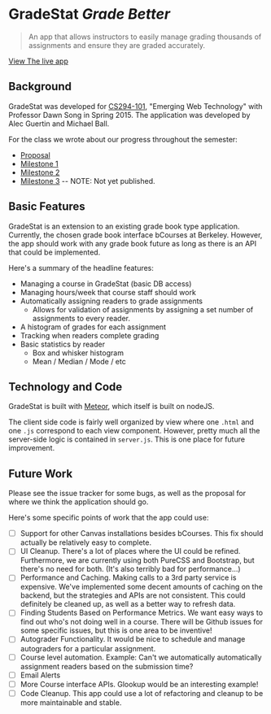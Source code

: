 # GradeStat *Grade Better*
> An app that allows instructors to easily manage grading thousands of assignments and ensure they are graded accurately.

[View The live app][gs]

## Background
GradeStat was developed for [CS294-101][cs294], "Emerging Web Technology" with Professor Dawn Song in Spring 2015. The application was developed by Alec Guertin and Michael Ball.

For the class we wrote about our progress throughout the semester:

* [Proposal](http://webtech-cs294.tumblr.com/post/111183958936/proposal-GradeStat-by-lambda-lambda-lambda)
* [Milestone 1](http://webtech-cs294.tumblr.com/post/113788229828/GradeStat-project-milestone-1-team-lambda-lambda)
* [Milestone 2](http://webtech-cs294.tumblr.com/post/116986546335/project-milestone-2-GradeStat)
* [Milestone 3]() -- NOTE: Not yet published.

## Basic Features
GradeStat is an extension to an existing grade book type application. Currently, the chosen grade book interface bCourses at Berkeley. However, the app should work with any grade book future as long as there is an API that could be implemented.

Here's a summary of the headline features:

* Managing a course in GradeStat (basic DB access)
* Managing hours/week that course staff should work
* Automatically assigning readers to grade assignments
	* Allows for validation of assignments by assigning a set number of assignments to every reader.
* A histogram of grades for each assignment
* Tracking when readers complete grading
* Basic statistics by reader
	* Box and whisker histogram
	* Mean / Median / Mode / etc

## Technology and Code

GradeStat is built with [Meteor][meteor], which itself is built on nodeJS.

The client side code is fairly well organized by view where one `.html` and one `.js` correspond to each view component. However, pretty much all the server-side logic is contained in `server.js`. This is one place for future improvement. 

## Future Work
Please see the issue tracker for some bugs, as well as the proposal for where we think the application should go.

Here's some specific points of work that the app could use:

- [ ] Support for other Canvas installations besides bCourses. This fix should actually be relatively easy to complete.
- [ ] UI Cleanup. There's a lot of places where the UI could be refined. Furthermore,  we are currently using both PureCSS and Bootstrap, but there's no need for both. (It's also terribly bad for performance...)
- [ ] Performance and Caching. Making calls to a 3rd party service is expensive. We've implemented some decent amounts of caching on the backend, but the strategies and APIs are not consistent. This could definitely be cleaned up, as well as a better way to refresh data.
- [ ] Finding Students Based on Performance Metrics. We want easy ways to find out who's not doing well in a course. There will be Github issues for some specific issues, but this is one area to be inventive!
- [ ] Autograder Functionality. It would be nice to schedule and manage autograders for a particular assignment.
- [ ] Course level automation. Example: Can't we automatically automatically assignment readers based on the submission time?
- [ ] Email Alerts
- [ ] More Course interface APIs. Glookup would be an interesting example!
- [ ] Code Cleanup. This app could use a lot of refactoring and cleanup to be more maintainable and stable.

[gs]: https://GradeStat.meteor.com/
[cs294]: http://inst.eecs.berkeley.edu/~cs294-101/sp15/
[meteor]: http://meteor.com